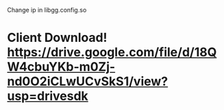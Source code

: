 Change ip in libgg.config.so
# Client Download! https://drive.google.com/file/d/18QW4cbuYKb-m0Zj-nd0O2iCLwUCvSkS1/view?usp=drivesdk
